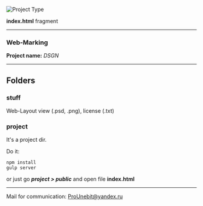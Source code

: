 ![Project Type](http://image.ibb.co/iwEsKx/html_frag.png)

**index.html** fragment
- - -
### Web-Marking
**Project name:** *DSGN*
- - -
## Folders
### stuff
Web-Layout view (.psd, .png), license (.txt)
### project
It's a project dir.

Do it:
```
npm install
gulp server
```
or just go _**project > public**_ and open file **index.html**
- - -
Mail for communication: <ProUnebit@yandex.ru>
